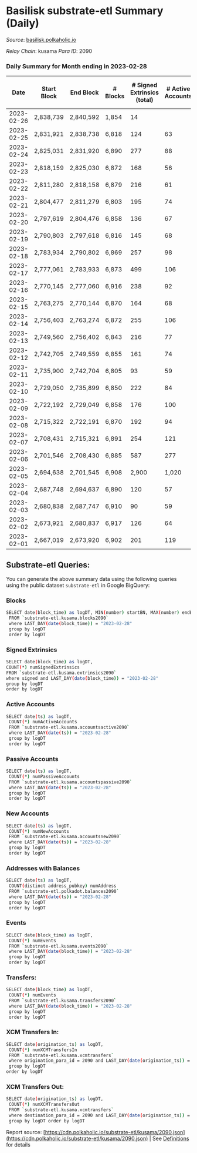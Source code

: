 # Basilisk substrate-etl Summary (Daily)

_Source_: [basilisk.polkaholic.io](https://basilisk.polkaholic.io)

*Relay Chain*: kusama
*Para ID*: 2090



### Daily Summary for Month ending in 2023-02-28


| Date | Start Block | End Block | # Blocks | # Signed Extrinsics (total) | # Active Accounts | # Passive | # New | # Addresses with Balances | # Events | # Transfers | # XCM Transfers In | # XCM Transfers Out | Issues | 
| ---- | ----------- | --------- | -------- | --------------------------- | ----------------- | --------- | ----- | ------------------------- | -------- | ----------- | ------------------ | ------------------- | ------ |
| 2023-02-26 | 2,838,739 | 2,840,592 | 1,854 | 14 |  |  |  |  | 5,696 | 11 ($157.39) |   |   |  |
| 2023-02-25 | 2,831,921 | 2,838,738 | 6,818 | 124 | 63 | 10 | 5 | 18,359 | 22,245 | 229 ($8,776.80) |   |   |  |
| 2023-02-24 | 2,825,031 | 2,831,920 | 6,890 | 277 | 88 | 11 | 1 | 18,354 | 24,678 | 486 ($17,375.95) |   |   |  |
| 2023-02-23 | 2,818,159 | 2,825,030 | 6,872 | 168 | 56 | 13 | 9 | 18,353 | 22,808 | 227 ($41,676.83) | 33 ($1,042.33) | 23 ($1,663.35) |  |
| 2023-02-22 | 2,811,280 | 2,818,158 | 6,879 | 216 | 61 | 12 | 4 | 18,344 | 23,713 | 382 ($24,999.96) | 41 ($4,646.90) | 28 ($7,318.02) |  |
| 2023-02-21 | 2,804,477 | 2,811,279 | 6,803 | 195 | 74 | 12 | 2 | 18,340 | 23,245 | 373 ($35,493.82) | 25 ($4,807.38) | 26 ($4,229.31) |  |
| 2023-02-20 | 2,797,619 | 2,804,476 | 6,858 | 136 | 67 | 13 | 2 | 18,338 | 22,386 | 223 ($25,940.49) | 9 ($145.82) | 14 ($2,758.29) |  |
| 2023-02-19 | 2,790,803 | 2,797,618 | 6,816 | 145 | 68 | 13 | 12 | 18,337 | 22,732 | 289 ($12,858.14) | 33 ($2,824.69) | 14 ($4,641.65) |  |
| 2023-02-18 | 2,783,934 | 2,790,802 | 6,869 | 257 | 98 | 10 | 14 | 18,325 | 24,482 | 499 ($21,975.19) | 39 ($5,822.02) | 18 ($5,105.30) |  |
| 2023-02-17 | 2,777,061 | 2,783,933 | 6,873 | 499 | 106 | 12 | 9 | 18,311 | 26,280 | 467 ($17,469.98) | 30 ($1,177.52) | 27 ($5,295.34) |  |
| 2023-02-16 | 2,770,145 | 2,777,060 | 6,916 | 238 | 92 | 17 | 11 | 18,303 | 23,918 | 355 ($23,200.14) | 35 ($4,311.98) | 23 ($4,355.45) |  |
| 2023-02-15 | 2,763,275 | 2,770,144 | 6,870 | 164 | 68 | 8 | 7 | 18,292 | 23,112 | 314 ($12,988.29) | 34 ($4,532.83) | 23 ($11,808.47) |  |
| 2023-02-14 | 2,756,403 | 2,763,274 | 6,872 | 255 | 106 | 10 | 15 | 18,286 | 24,283 | 434 ($39,743.37) | 57 ($12,792.41) | 34 ($1,394.64) |  |
| 2023-02-13 | 2,749,560 | 2,756,402 | 6,843 | 216 | 77 | 10 | 8 | 18,275 | 23,991 | 463 ($52,313.40) | 50 ($5,574.60) | 31 ($12,337.58) |  |
| 2023-02-12 | 2,742,705 | 2,749,559 | 6,855 | 161 | 74 | 12 | 10 | 18,267 | 22,616 | 205 ($5,321.72) | 25 ($177.15) | 31 ($1,505.83) |  |
| 2023-02-11 | 2,735,900 | 2,742,704 | 6,805 | 93 | 59 | 8 | 12 | 18,258 | 21,622 | 91 ($771.60) | 32 ($42.96) | 14 ($518.52) |  |
| 2023-02-10 | 2,729,050 | 2,735,899 | 6,850 | 222 | 84 | 11 | 13 | 18,247 | 23,723 | 319 ($20,080.57) | 47 ($7,520.06) | 27 ($6,268.54) |  |
| 2023-02-09 | 2,722,192 | 2,729,049 | 6,858 | 176 | 100 | 8 | 17 | 18,234 | 22,825 | 195 ($19,440.73) | 46 ($617.80) | 35 ($1,452.84) |  |
| 2023-02-08 | 2,715,322 | 2,722,191 | 6,870 | 192 | 94 | 8 | 31 | 18,218 | 23,271 | 238 ($5,449.93) | 86 ($1,460.49) | 42 ($1,456.32) |  |
| 2023-02-07 | 2,708,431 | 2,715,321 | 6,891 | 254 | 121 | 12 | 50 | 18,187 | 24,266 | 325 ($5,353.73) | 102 ($869.68) | 65 ($590.72) |  |
| 2023-02-06 | 2,701,546 | 2,708,430 | 6,885 | 587 | 277 | 17 | 159 | 18,138 | 28,728 | 637 ($22,284.99) | 248 ($2,034.47) | 191 ($1,645.44) |  |
| 2023-02-05 | 2,694,638 | 2,701,545 | 6,908 | 2,900 | 1,020 | 37 | 1,050 | 17,986 | 66,225 | 3,807 ($28,486.05) | 1,813 ($9,844.17) | 697 ($14,568.13) |  |
| 2023-02-04 | 2,687,748 | 2,694,637 | 6,890 | 120 | 57 | 9 | 4 | 16,936 | 22,262 | 182 ($6,919.68) | 23 ($1,227.80) | 22 ($2,320.49) |  |
| 2023-02-03 | 2,680,838 | 2,687,747 | 6,910 | 90 | 59 | 10 |  | 16,932 | 21,983 | 149 ($10,956.04) | 19 ($681.53) | 14 ($484.98) |  |
| 2023-02-02 | 2,673,921 | 2,680,837 | 6,917 | 126 | 64 | 8 | 2 | 16,935 | 22,478 | 221 ($5,578.26) | 19 ($1,944.94) | 14 ($1,296.90) |  |
| 2023-02-01 | 2,667,019 | 2,673,920 | 6,902 | 201 | 119 | 6 | 5 | 16,933 | 23,079 | 294 ($10,852.69) | 17 ($2,080.72) | 15 ($4,170.88) |  |

## Substrate-etl Queries:
You can generate the above summary data using the following queries using the public dataset `substrate-etl` in Google BigQuery:

### Blocks
```bash
SELECT date(block_time) as logDT, MIN(number) startBN, MAX(number) endBN, COUNT(*) numBlocks 
 FROM `substrate-etl.kusama.blocks2090`  
 where LAST_DAY(date(block_time)) = "2023-02-28" 
 group by logDT 
 order by logDT
```

### Signed Extrinsics
```bash
SELECT date(block_time) as logDT, 
COUNT(*) numSignedExtrinsics 
FROM `substrate-etl.kusama.extrinsics2090`  
where signed and LAST_DAY(date(block_time)) = "2023-02-28" 
group by logDT 
order by logDT
```

### Active Accounts
```bash
SELECT date(ts) as logDT, 
 COUNT(*) numActiveAccounts 
 FROM `substrate-etl.kusama.accountsactive2090` 
 where LAST_DAY(date(ts)) = "2023-02-28" 
 group by logDT 
 order by logDT
```

### Passive Accounts
```bash
SELECT date(ts) as logDT, 
 COUNT(*) numPassiveAccounts 
 FROM `substrate-etl.kusama.accountspassive2090` 
 where LAST_DAY(date(ts)) = "2023-02-28" 
 group by logDT 
 order by logDT
```

### New Accounts
```bash
SELECT date(ts) as logDT, 
 COUNT(*) numNewAccounts 
 FROM `substrate-etl.kusama.accountsnew2090` 
 where LAST_DAY(date(ts)) = "2023-02-28" 
 group by logDT
 order by logDT
```

### Addresses with Balances
```bash
SELECT date(ts) as logDT,
 COUNT(distinct address_pubkey) numAddress 
 FROM `substrate-etl.polkadot.balances2090` 
 where LAST_DAY(date(ts)) = "2023-02-28" 
 group by logDT 
 order by logDT
```

### Events
```bash
SELECT date(block_time) as logDT, 
 COUNT(*) numEvents 
 FROM `substrate-etl.kusama.events2090` 
 where LAST_DAY(date(block_time)) = "2023-02-28" 
 group by logDT 
 order by logDT
```

### Transfers:
```bash
SELECT date(block_time) as logDT, 
 COUNT(*) numEvents 
 FROM `substrate-etl.kusama.transfers2090` 
 where LAST_DAY(date(block_time)) = "2023-02-28" 
 group by logDT 
 order by logDT
```

### XCM Transfers In:
```bash
SELECT date(origination_ts) as logDT, 
 COUNT(*) numXCMTransfersIn 
 FROM `substrate-etl.kusama.xcmtransfers` 
 where origination_para_id = 2090 and LAST_DAY(date(origination_ts)) = "2023-02-28" 
 group by logDT 
order by logDT
```

### XCM Transfers Out:
```bash
SELECT date(origination_ts) as logDT, 
 COUNT(*) numXCMTransfersOut 
 FROM `substrate-etl.kusama.xcmtransfers` 
 where destination_para_id = 2090 and LAST_DAY(date(origination_ts)) = "2023-02-28" 
 group by logDT order by logDT
```


Report source: [https://cdn.polkaholic.io/substrate-etl/kusama/2090.json](https://cdn.polkaholic.io/substrate-etl/kusama/2090.json) | See [Definitions](/DEFINITIONS.md) for details
